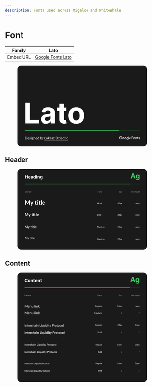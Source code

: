 ```yaml
---
description: Fonts used across Migaloo and WhiteWhale
---
```


# Font

| Family    | Lato                                                        |
| --------- | ----------------------------------------------------------- |
| Embed URL | [Google Fonts Lato](https://fonts.google.com/specimen/Lato) |

<figure><img src="../.gitbook/assets/image.png" alt=""><figcaption></figcaption></figure>

## Header

<figure><img src="../.gitbook/assets/image (1).png" alt=""><figcaption></figcaption></figure>

## Content

<figure><img src="../.gitbook/assets/image (2).png" alt=""><figcaption></figcaption></figure>
